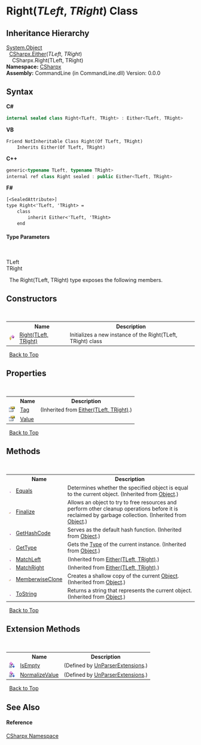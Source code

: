 # Right(*TLeft*, *TRight*) Class
 


## Inheritance Hierarchy
<a href="https://docs.microsoft.com/dotnet/api/system.object" target="_blank">System.Object</a><br />&nbsp;&nbsp;<a href="T_CSharpx_Either_2">CSharpx.Either</a>(*TLeft*, *TRight*)<br />&nbsp;&nbsp;&nbsp;&nbsp;CSharpx.Right(TLeft, TRight)<br />
**Namespace:**&nbsp;<a href="N_CSharpx">CSharpx</a><br />**Assembly:**&nbsp;CommandLine (in CommandLine.dll) Version: 0.0.0

## Syntax

**C#**<br />
``` C#
internal sealed class Right<TLeft, TRight> : Either<TLeft, TRight>

```

**VB**<br />
``` VB
Friend NotInheritable Class Right(Of TLeft, TRight)
	Inherits Either(Of TLeft, TRight)
```

**C++**<br />
``` C++
generic<typename TLeft, typename TRight>
internal ref class Right sealed : public Either<TLeft, TRight>
```

**F#**<br />
``` F#
[<SealedAttribute>]
type Right<'TLeft, 'TRight> =  
    class
        inherit Either<'TLeft, 'TRight>
    end
```


#### Type Parameters
&nbsp;<dl><dt>TLeft</dt><dd /><dt>TRight</dt><dd /></dl>&nbsp;
The Right(TLeft, TRight) type exposes the following members.


## Constructors
&nbsp;<table><tr><th></th><th>Name</th><th>Description</th></tr><tr><td>![Protected method](media/protmethod.gif "Protected method")</td><td><a href="M_CSharpx_Right_2__ctor">Right(TLeft, TRight)</a></td><td>
Initializes a new instance of the Right(TLeft, TRight) class</td></tr></table>&nbsp;
<a href="#right(*tleft*,-*tright*)-class">Back to Top</a>

## Properties
&nbsp;<table><tr><th></th><th>Name</th><th>Description</th></tr><tr><td>![Public property](media/pubproperty.gif "Public property")</td><td><a href="P_CSharpx_Either_2_Tag">Tag</a></td><td> (Inherited from <a href="T_CSharpx_Either_2">Either(TLeft, TRight)</a>.)</td></tr><tr><td>![Public property](media/pubproperty.gif "Public property")</td><td><a href="P_CSharpx_Right_2_Value">Value</a></td><td /></tr></table>&nbsp;
<a href="#right(*tleft*,-*tright*)-class">Back to Top</a>

## Methods
&nbsp;<table><tr><th></th><th>Name</th><th>Description</th></tr><tr><td>![Public method](media/pubmethod.gif "Public method")</td><td><a href="https://docs.microsoft.com/dotnet/api/system.object.equals#System_Object_Equals_System_Object_" target="_blank">Equals</a></td><td>
Determines whether the specified object is equal to the current object.
 (Inherited from <a href="https://docs.microsoft.com/dotnet/api/system.object" target="_blank">Object</a>.)</td></tr><tr><td>![Protected method](media/protmethod.gif "Protected method")</td><td><a href="https://docs.microsoft.com/dotnet/api/system.object.finalize#System_Object_Finalize" target="_blank">Finalize</a></td><td>
Allows an object to try to free resources and perform other cleanup operations before it is reclaimed by garbage collection.
 (Inherited from <a href="https://docs.microsoft.com/dotnet/api/system.object" target="_blank">Object</a>.)</td></tr><tr><td>![Public method](media/pubmethod.gif "Public method")</td><td><a href="https://docs.microsoft.com/dotnet/api/system.object.gethashcode#System_Object_GetHashCode" target="_blank">GetHashCode</a></td><td>
Serves as the default hash function.
 (Inherited from <a href="https://docs.microsoft.com/dotnet/api/system.object" target="_blank">Object</a>.)</td></tr><tr><td>![Public method](media/pubmethod.gif "Public method")</td><td><a href="https://docs.microsoft.com/dotnet/api/system.object.gettype#System_Object_GetType" target="_blank">GetType</a></td><td>
Gets the <a href="https://docs.microsoft.com/dotnet/api/system.type" target="_blank">Type</a> of the current instance.
 (Inherited from <a href="https://docs.microsoft.com/dotnet/api/system.object" target="_blank">Object</a>.)</td></tr><tr><td>![Public method](media/pubmethod.gif "Public method")</td><td><a href="M_CSharpx_Either_2_MatchLeft">MatchLeft</a></td><td> (Inherited from <a href="T_CSharpx_Either_2">Either(TLeft, TRight)</a>.)</td></tr><tr><td>![Public method](media/pubmethod.gif "Public method")</td><td><a href="M_CSharpx_Either_2_MatchRight">MatchRight</a></td><td> (Inherited from <a href="T_CSharpx_Either_2">Either(TLeft, TRight)</a>.)</td></tr><tr><td>![Protected method](media/protmethod.gif "Protected method")</td><td><a href="https://docs.microsoft.com/dotnet/api/system.object.memberwiseclone#System_Object_MemberwiseClone" target="_blank">MemberwiseClone</a></td><td>
Creates a shallow copy of the current <a href="https://docs.microsoft.com/dotnet/api/system.object" target="_blank">Object</a>.
 (Inherited from <a href="https://docs.microsoft.com/dotnet/api/system.object" target="_blank">Object</a>.)</td></tr><tr><td>![Public method](media/pubmethod.gif "Public method")</td><td><a href="https://docs.microsoft.com/dotnet/api/system.object.tostring#System_Object_ToString" target="_blank">ToString</a></td><td>
Returns a string that represents the current object.
 (Inherited from <a href="https://docs.microsoft.com/dotnet/api/system.object" target="_blank">Object</a>.)</td></tr></table>&nbsp;
<a href="#right(*tleft*,-*tright*)-class">Back to Top</a>

## Extension Methods
&nbsp;<table><tr><th></th><th>Name</th><th>Description</th></tr><tr><td>![Private Extension Method](media/privextension.gif "Private Extension Method")</td><td><a href="M_CommandLine_UnParserExtensions_IsEmpty">IsEmpty</a></td><td> (Defined by <a href="T_CommandLine_UnParserExtensions">UnParserExtensions</a>.)</td></tr><tr><td>![Private Extension Method](media/privextension.gif "Private Extension Method")</td><td><a href="M_CommandLine_UnParserExtensions_NormalizeValue">NormalizeValue</a></td><td> (Defined by <a href="T_CommandLine_UnParserExtensions">UnParserExtensions</a>.)</td></tr></table>&nbsp;
<a href="#right(*tleft*,-*tright*)-class">Back to Top</a>

## See Also


#### Reference
<a href="N_CSharpx">CSharpx Namespace</a><br />